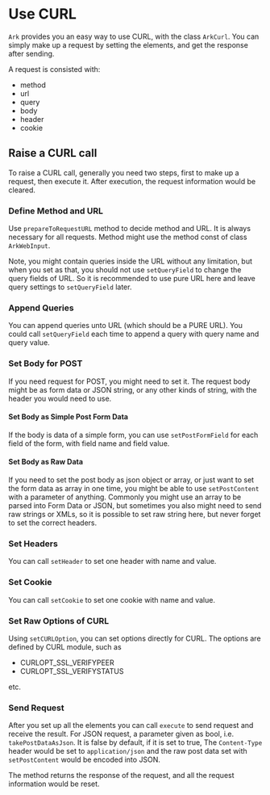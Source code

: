 # Use CURL

`Ark` provides you an easy way to use CURL, with the class `ArkCurl`.
You can simply make up a request by setting the elements,
and get the response after sending.

A request is consisted with:

* method
* url
* query
* body
* header
* cookie

## Raise a CURL call

To raise a CURL call, generally you need two steps,
first to make up a request, then execute it.
After execution, the request information would be cleared.

### Define Method and URL

Use `prepareToRequestURL` method to decide method and URL.
It is always necessary for all requests.
Method might use the method const of class `ArkWebInput`.

Note, you might contain queries inside the URL without any limitation, 
but when you set as that, you should not use `setQueryField` to change the query fields of URL.
So it is recommended to use pure URL here and leave query settings to `setQueryField` later.   

### Append Queries

You can append queries unto URL (which should be a PURE URL).
You could call `setQueryField` each time to append a query with query name and query value.

### Set Body for POST

If you need request for POST, you might need to set it.
The request body might be as form data or JSON string, or any other kinds of string,
with the header you would need to use.

#### Set Body as Simple Post Form Data

If the body is data of a simple form, you can use `setPostFormField` for each field of the form,
with field name and field value.

#### Set Body as Raw Data

If you need to set the post body as json object or array, or just want to set the form data as array in one time,
you might be able to use `setPostContent` with a parameter of anything.
Commonly you might use an array to be parsed into Form Data or JSON,
but sometimes you also might need to send raw strings or XMLs,
so it is possible to set raw string here, but never forget to set the correct headers.

### Set Headers

You can call `setHeader` to set one header with name and value.

### Set Cookie

You can call `setCookie` to set one cookie with name and value.

### Set Raw Options of CURL

Using `setCURLOption`, you can set options directly for CURL.
The options are defined by CURL module, such as 

* CURLOPT_SSL_VERIFYPEER
* CURLOPT_SSL_VERIFYSTATUS

etc.

### Send Request

After you set up all the elements you can call `execute` to send request and receive the result.
For JSON request, a parameter given as bool, i.e. `takePostDataAsJson`. 
It is false by default, if it is set to true, 
The `Content-Type` header would be set to `application/json` and the raw post data set with `setPostContent` would be encoded into JSON.

The method returns the response of the request, and all the request information would be reset.  